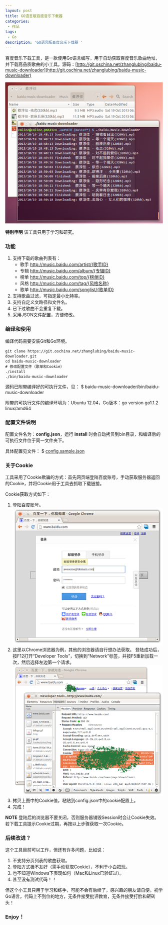 ```yaml
---
layout: post
title: GO语言版百度音乐下载器 
categories:
 - 作品
tags:
 - Go
description: 'GO语言版百度音乐下载器 '
---
```


百度音乐下载工具，是一款使用Go语言编写，用于自动获取百度音乐歌曲地址，并下载高品质歌曲的小工具。源码：[http://git.oschina.net/zhanglubing/baidu-music-downloader](http://git.oschina.net/zhanglubing/baidu-music-downloader)

![运行效果图](/uploads/2013-10-19//demo.png)

**特别申明** 该工具只用于学习和研究。

### 功能

1. 支持下载的歌曲列表有：
    + 歌手 http://music.baidu.com/artist/{歌手ID}
    + 专辑 http://music.baidu.com/album/{专辑ID}
    + 榜单 http://music.baidu.com/top/{榜单ID}
    + 风格 http://music.baidu.com/tag/{风格名称}
    + 歌单 http://music.baidu.com/songlist/{歌单ID}
2. 支持歌曲过滤，可指定最小比特率。
3. 支持自定义文路径和文件名。
4. 已下过歌曲不会重复下载。
5. 采用JSON文件配置，方便修改。

### 编译和使用

编译代码需要安装Git和Go环境。

    git clone https://git.oschina.net/zhanglubing/baidu-music-downloader.git
    cd baidu-music-downloader
    # 修改配置文件（歌单和Cookie）
    ./install
    ./bin/baidu-music-downloader

源码已附带编译好的可执行文件，见：
$ baidu-music-downloader/bin/baidu-music-downloader

附带的可执行文件的编译环境为：Ubuntu 12.04，Go版本：go version go1.1.2 linux/amd64

### 配置文件说明

配置文件名为：**config.json**，运行 **install** 时会自动拷贝到bin目录，和编译后的可执行文件位于同一文件夹下。

具体配置见文件：
$ [config.sample.json](/uploads/2013-10-19/config.sample.json)

### 关于Cookie

工具采用了Cookie欺骗的方式：首先网页端登陆百度账号，手动获取服务器返回的Cookie，并将Cookie用于工具去抓取下载链接。

Cookie获取方式如下：

1. 登陆百度账号。
![登陆百度账号](/uploads/2013-10-19/login.png)
2. 这里以Chrome浏览器为例，其他的浏览器请自行想办法获取。
登陆成功后，按F12打开“Developer Tools”，切换到“Network”标签，并按F5重新加载一次，然后选择左边第一个请求。
![获取Cookie信息](/uploads/2013-10-19//cookie.png)
3. 拷贝上图中的Cookie值，粘贴到config.json中的cookie配置上。
4. 完成！

**NOTE** 登陆后的浏览器不要关闭，否则服务器销毁Session时会让Cookie失效。若下载工具提示Cookie过期，再按以上步骤获取一次Cookie。

### 后续改进？

这个工具目前可以工作，但还有许多问题，比如说：

1. 不支持分页列表的歌曲获取。
2. 登陆方式极不友好（需手动获取Cookie），不利于小白把玩。
3. 也不知道Windows下表现如何（Mac和Linux已验证过）。
4. 甚至没有测试代码！！

但这个小工具只用于学习和练手，可能不会有后续了，感兴趣的朋友请自便。初学Go语言，代码上不到位的地方，无条件接受批评教育，无条件接受打脸和砸砖头！

### Enjoy！